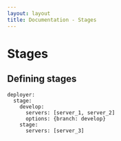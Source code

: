 ```yaml
---
layout: layout
title: Documentation - Stages
---
```

# Stages

## Defining stages
~~~
deployer:
  stage:
    develop:
      servers: [server_1, server_2]
      options: {branch: develop}
    stage:
      servers: [server_3]
~~~